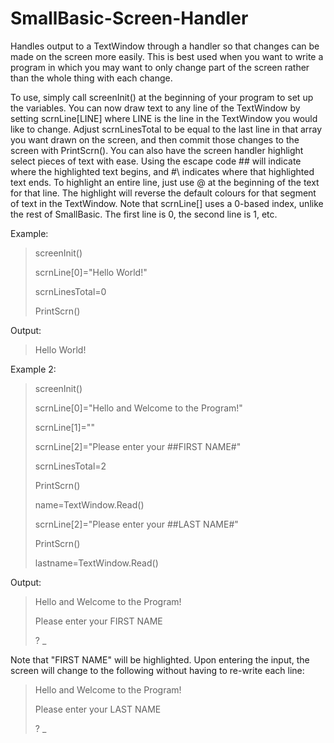 # SmallBasic-Screen-Handler
Handles output to a TextWindow through a handler so that changes can be made on the screen more easily.
This is best used when you want to write a program in which you may want to only change part of the screen rather than the whole thing with each change.

To use, simply call screenInit() at the beginning of your program to set up the variables.  You can now draw text to any line of the TextWindow by setting scrnLine[LINE] where LINE is the line in the TextWindow you would like to change.  Adjust scrnLinesTotal to be equal to the last line in that array you want drawn on the screen, and then commit those changes to the screen with PrintScrn().  You can also have the screen handler highlight select pieces of text with ease.  Using the escape code ## will indicate where the highlighted text begins, and #\ indicates where that highlighted text ends.  To highlight an entire line, just use @ at the beginning of the text for that line.  The highlight will reverse the default colours for that segment of text in the TextWindow.  Note that scrnLine[] uses a 0-based index, unlike the rest of SmallBasic.  The first line is 0, the second line is 1, etc.

Example:

> screenInit()
>
> scrnLine[0]="Hello World!"
>
> scrnLinesTotal=0
>
> PrintScrn()

Output:

> Hello World!

Example 2:

> screenInit()
>
> scrnLine[0]="Hello and Welcome to the Program!"
>
> scrnLine[1]=""
>
> scrnLine[2]="Please enter your ##FIRST NAME#\"
>
> scrnLinesTotal=2
>
> PrintScrn()
>
> name=TextWindow.Read()
>
> scrnLine[2]="Please enter your ##LAST NAME#\"
>
> PrintScrn()
>
> lastname=TextWindow.Read()

Output:

> Hello and Welcome to the Program!
> 
>
> Please enter your FIRST NAME
>
> ? _

Note that "FIRST NAME" will be highlighted.  Upon entering the input, the screen will change to the following without having to re-write each line:

> Hello and Welcome to the Program!
> 
>
> Please enter your LAST NAME
>
> ? _
